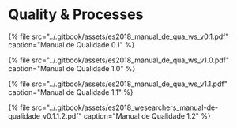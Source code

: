 # Quality & Processes

{% file src="../.gitbook/assets/es2018\_manual\_de\_qua\_ws\_v0.1.pdf" caption="Manual de Qualidade 0.1" %}

{% file src="../.gitbook/assets/es2018\_manual\_de\_qua\_ws\_v1.0.pdf" caption="Manual de Qualidade 1.0" %}

{% file src="../.gitbook/assets/es2018\_manual\_de\_qua\_ws\_v1.1.pdf" caption="Manual de Qualidade 1.1" %}

{% file src="../.gitbook/assets/es2018\_wesearchers\_manual-de-qualidade\_v0.1.1.2.pdf" caption="Manual de Qualidade 1.2" %}

